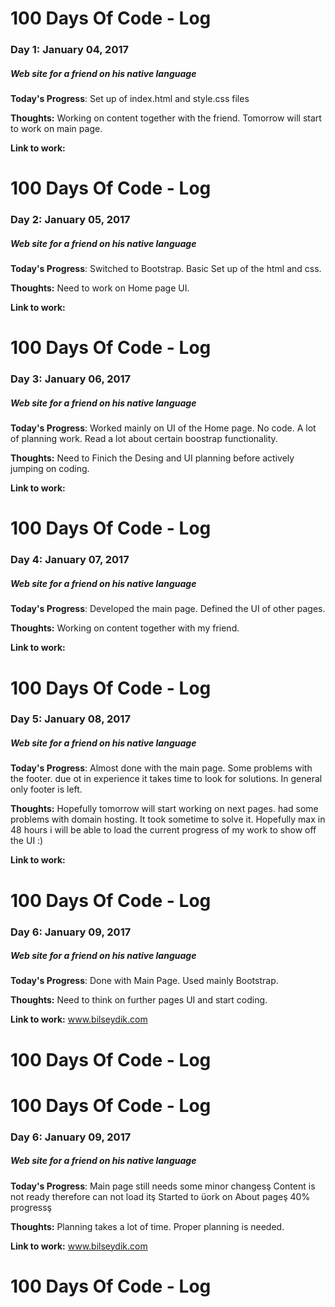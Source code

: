 # 100 Days Of Code - Log

### Day 1: January 04, 2017
##### Web site for a friend on his native language

**Today's Progress**: Set up of index.html and style.css files

**Thoughts:** Working on content together with the friend. Tomorrow will start to work on main page.

**Link to work:** 

# 100 Days Of Code - Log

### Day 2: January 05, 2017
##### Web site for a friend on his native language

**Today's Progress**: Switched to Bootstrap. Basic Set up of the html and css.

**Thoughts:** Need to work on Home page UI.

**Link to work:** 
# 100 Days Of Code - Log

### Day 3: January 06, 2017
##### Web site for a friend on his native language

**Today's Progress**: Worked mainly on UI of the Home page. No code. A lot of planning work. Read a lot about certain boostrap functionality.

**Thoughts:** Need to Finich the Desing and UI planning before actively jumping on coding.

**Link to work:** 
# 100 Days Of Code - Log

### Day 4: January 07, 2017
##### Web site for a friend on his native language

**Today's Progress**: Developed the main page. Defined the UI of other pages.

**Thoughts:** Working on content together with my friend.

**Link to work:** 
# 100 Days Of Code - Log

### Day 5: January 08, 2017
##### Web site for a friend on his native language

**Today's Progress**: Almost done with the main page. Some problems with the footer. due ot in experience it takes time to look for solutions. In general only footer is left.

**Thoughts:** Hopefully tomorrow will start working on next pages. had some problems with domain hosting. It took sometime to solve it. Hopefully max in 48 hours i will be able to load the current progress of my work to show off the UI :)

**Link to work:** 
# 100 Days Of Code - Log

### Day 6: January 09, 2017
##### Web site for a friend on his native language

**Today's Progress**: Done with Main Page. Used mainly Bootstrap.

**Thoughts:** Need to think on further pages UI and start coding.

**Link to work:** www.bilseydik.com 
# 100 Days Of Code - Log

# 100 Days Of Code - Log

### Day 6: January 09, 2017
##### Web site for a friend on his native language

**Today's Progress**: Main page still needs some minor changesş Content is not ready therefore can not load itş Started to üork on About pageş 40% progressş

**Thoughts:** Planning takes a lot of time. Proper planning is needed. 

**Link to work:** www.bilseydik.com 
# 100 Days Of Code - Log
